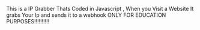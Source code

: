 This is a IP Grabber Thats Coded in Javascript , When you Visit a Website It grabs Your Ip and sends it to a webhook
ONLY FOR EDUCATION PURPOSES!!!!!!!!!!
